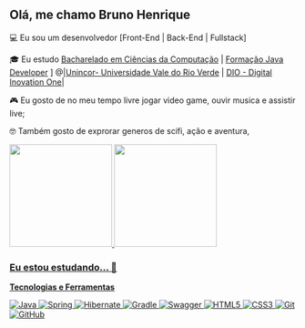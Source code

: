 ## Olá, me chamo Bruno Henrique

💻 Eu sou um desenvolvedor [Front-End | Back-End | Fullstack]

🎓 Eu estudo [Bacharelado em Ciências da Computação](https://www.unincor.br/index.php/cursos/graduacao/tres-coracoes/1188-ciencia-da-computacao-2) | [Formação Java Developer](https://www.dio.me/certificate/GD7RMMJC/share) ] @|[Unincor- Universidade Vale do Rio Verde](https://www.unincor.br/) | [DIO - Digital Inovation One](https://www.dio.me)|

<!--👩‍💻 Atualmente eu trabalho como [Cargo] @ [Empresa atual]-->

🎮 Eu gosto de no meu tempo livre jogar video game, ouvir musica e assistir live;

🤓 Também gosto de exprorar generos de scifi, ação e aventura,

<div>
<a href="https://github.com/lbguilherme">
<img height="180em" src="https://github-readme-stats.vercel.app/api/top-langs/?username=BrunoHenriqueOliveira&layout=compact&langs_count=7&theme=dark"/>
<img height="180em" src="https://github-readme-stats.vercel.app/api?username=BrunoHenriqueOliveira&show_icons=true&theme=dark&include_all_commits=true&count_private=true"/>
</div>


### Eu estou estudando... 🔧

**Tecnologias e Ferramentas**

![Java](https://img.shields.io/badge/java-%23ED8B00.svg?style=for-the-badge&logo=openjdk&logoColor=white)
![Spring](https://img.shields.io/badge/spring-%236DB33F.svg?style=for-the-badge&logo=spring&logoColor=white)
![Hibernate](https://img.shields.io/badge/Hibernate-59666C?style=for-the-badge&logo=Hibernate&logoColor=white)
![Gradle](https://img.shields.io/badge/Gradle-02303A.svg?style=for-the-badge&logo=Gradle&logoColor=white)
![Swagger](https://img.shields.io/badge/-Swagger-%23Clojure?style=for-the-badge&logo=swagger&logoColor=white)
![HTML5](https://img.shields.io/badge/html5-%23E34F26.svg?style=for-the-badge&logo=html5&logoColor=white)
![CSS3](https://img.shields.io/badge/css3-%231572B6.svg?style=for-the-badge&logo=css3&logoColor=white)
![Git](https://img.shields.io/badge/git-%23F05033.svg?style=for-the-badge&logo=git&logoColor=white)
![GitHub](https://img.shields.io/badge/github-%23121011.svg?style=for-the-badge&logo=github&logoColor=white)

